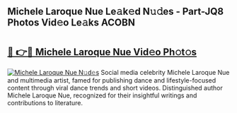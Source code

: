 ## Michele Laroque Nue Le𝚊k𝚎d N𝚞𝚍es - Part-JQ8 Photos Vid𝚎o Le𝚊ks ACOBN

# <h2><a href="http://fb9dxam.evod.top/?m=Michele+Laroque+Nue">🔗 👉🔴 Michele Laroque Nue Vid𝚎o Ph𝚘t𝚘s</a></h2>

[![Michele Laroque Nue N𝚞d𝚎s](https://i.imgur.com/8V9OHl7.gif)](http://fb9dxam.evod.top/?m=Michele+Laroque+Nue)
Social media celebrity Michele Laroque Nue and multimedia artist, famed for publishing dance and lifestyle-focused content through viral dance trends and short videos. Distinguished author Michele Laroque Nue, recognized for their insightful writings and contributions to literature. 
